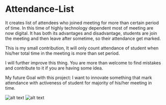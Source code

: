 # Attendance-List
It creates list of attendees who joined meeting for more than certain period of time.
In this time of highly technology dependent most of meeting are now digital. 
It has both its advantages and disadvantage, students are join the meeting and then leave after sometime, so their attendance get marked.

This is my small contribution, It will only count attendance of student when his/her total time in the meeting is more than set period.

I will further improve this thing. You are more than welcome to find mistakes and contribute to it if you are having some idea.

My future Goal with this project: I want to innovate something that mark attendance with activeness of student for majority of his/her meeting in time.

![alt text](https://github.com/Monsterkanha/Attendance-List/blob/main/Sample%20Output/pythonProject5%20%E2%80%93%203rdday%2022-07-2021%2021_26_31.png)
![alt text](https://github.com/Monsterkanha/Attendance-List/blob/main/Sample%20Output/pythonProject5%20%E2%80%93%203rdday%2022-07-2021%2021_26_38.png)

